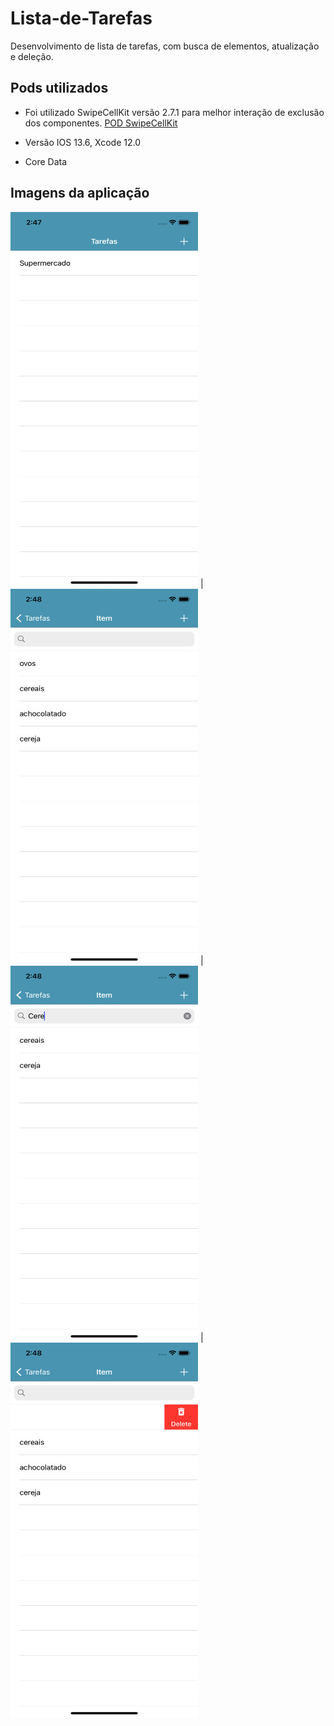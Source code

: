 # Lista-de-Tarefas

Desenvolvimento de lista de tarefas, com busca de elementos, atualização e deleção.

## Pods utilizados
* Foi utilizado SwipeCellKit versão 2.7.1 para melhor interação de exclusão dos componentes.
[POD SwipeCellKit](https://github.com/SwipeCellKit/SwipeCellKit)

* Versão IOS 13.6, Xcode 12.0
* Core Data

## Imagens da aplicação

![Imagem 1](https://github.com/WandersonHipolito/Lista-de-Tarefas/blob/master/todolist-1.jpg) | ![Imagem 2](https://github.com/WandersonHipolito/Lista-de-Tarefas/blob/master/todolist-2.jpg) | ![Imagem 3](https://github.com/WandersonHipolito/Lista-de-Tarefas/blob/master/todolist-3.jpg) | ![Imagem 4](https://github.com/WandersonHipolito/Lista-de-Tarefas/blob/master/todolist-4.jpg)
